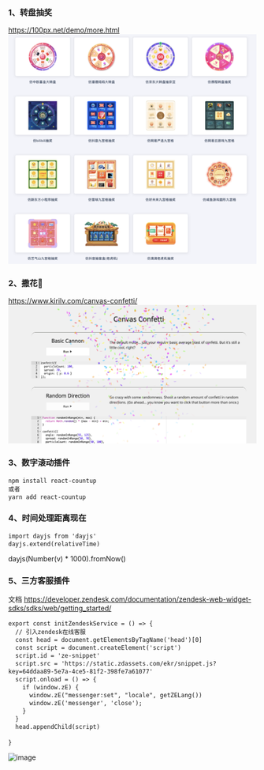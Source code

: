 ### 	1、转盘抽奖

https://100px.net/demo/more.html
![alt text](image.png)

### 	2、撒花🎉

https://www.kirilv.com/canvas-confetti/
![alt text](image-1.png)

###     3、数字滚动插件

```
npm install react-countup
或者
yarn add react-countup
```

###     4、时间处理距离现在

```
import dayjs from 'dayjs'
dayjs.extend(relativeTime)
```

dayjs(Number(v) * 1000).fromNow()

###     5、三方客服插件
文档 https://developer.zendesk.com/documentation/zendesk-web-widget-sdks/sdks/web/getting_started/
```
export const initZendeskService = () => {
  // 引入zendesk在线客服
  const head = document.getElementsByTagName('head')[0]
  const script = document.createElement('script')
  script.id = 'ze-snippet'
  script.src = 'https://static.zdassets.com/ekr/snippet.js?key=64ddaa89-5e7a-4ce5-81f2-398fe7a61077'
  script.onload = () => {
    if (window.zE) {
      window.zE("messenger:set", "locale", getZELang())
      window.zE('messenger', 'close');
    }
  }
  head.appendChild(script)

}
```
<img width="417" alt="image" src="https://github.com/user-attachments/assets/45db090e-f825-4de5-be08-6964cd2adf35" />


